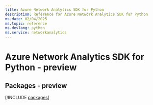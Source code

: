 ```yaml
---
title: Azure Network Analytics SDK for Python
description: Reference for Azure Network Analytics SDK for Python
ms.date: 02/04/2025
ms.topic: reference
ms.devlang: python
ms.service: networkanalytics
---
```

# Azure Network Analytics SDK for Python - preview
## Packages - preview
[!INCLUDE [packages](network-analytics-index.md)]